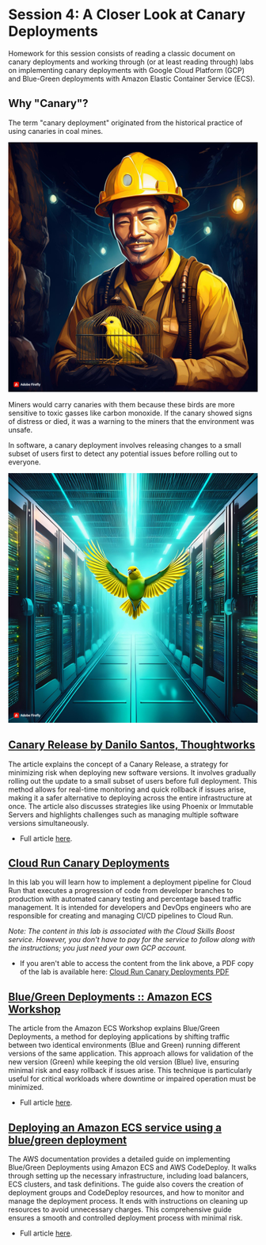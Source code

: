 # Session 4: A Closer Look at Canary Deployments

Homework for this session consists of reading a classic document on canary deployments and working through (or at least reading through) labs on implementing canary deployments with Google Cloud Platform (GCP) and Blue-Green deployments with Amazon Elastic Container Service (ECS).

## Why "Canary"?

The term "canary deployment" originated from the historical practice of using canaries in coal mines. 

![Miner in yellow helmet with canary in a cage](./images/canary-1.jpg)

Miners would carry canaries with them because these birds are more sensitive to toxic gasses like carbon monoxide. If the canary showed signs of distress or died, it was a warning to the miners that the environment was unsafe. 

In software, a canary deployment involves releasing changes to a small subset of users first to detect any potential issues before rolling out to everyone.

![Canary between two racks for super computers](./images/canary-2.jpg)

## [Canary Release by Danilo Santos, Thoughtworks](https://martinfowler.com/bliki/CanaryRelease.html)

The article explains the concept of a Canary Release, a strategy for minimizing risk when deploying new software versions. It involves gradually rolling out the update to a small subset of users before full deployment. This method allows for real-time monitoring and quick rollback if issues arise, making it a safer alternative to deploying across the entire infrastructure at once. The article also discusses strategies like using Phoenix or Immutable Servers and highlights challenges such as managing multiple software versions simultaneously.

- Full article [here](https://martinfowler.com/bliki/CanaryRelease.html).

## [Cloud Run Canary Deployments](https://www.cloudskillsboost.google/focuses/52827?parent=catalog)

In this lab you will learn how to implement a deployment pipeline for Cloud Run that executes a progression of code from developer branches to production with automated canary testing and percentage based traffic management. It is intended for developers and DevOps engineers who are responsible for creating and managing CI/CD pipelines to Cloud Run.

_Note: The content in this lab is associated with the Cloud Skills Boost service.  However, you don't have to pay for the service to follow along with the instructions; you just need your own GCP account._

- If you aren't able to access the content from the link above, a PDF copy of the lab is available here: [Cloud Run Canary Deployments PDF](./images/cloud-run-canary-deployments-google-cloud.pdf)

## [Blue/Green Deployments :: Amazon ECS Workshop](https://ecsworkshop.com/blue_green_deployments/)

The article from the Amazon ECS Workshop explains Blue/Green Deployments, a method for deploying applications by shifting traffic between two identical environments (Blue and Green) running different versions of the same application. This approach allows for validation of the new version (Green) while keeping the old version (Blue) live, ensuring minimal risk and easy rollback if issues arise. This technique is particularly useful for critical workloads where downtime or impaired operation must be minimized.

- Full article [here](https://ecsworkshop.com/blue_green_deployments/).

## [Deploying an Amazon ECS service using a blue/green deployment](https://docs.aws.amazon.com/AmazonECS/latest/developerguide/create-blue-green.html)

The AWS documentation provides a detailed guide on implementing Blue/Green Deployments using Amazon ECS and AWS CodeDeploy. It walks through setting up the necessary infrastructure, including load balancers, ECS clusters, and task definitions. The guide also covers the creation of deployment groups and CodeDeploy resources, and how to monitor and manage the deployment process. It ends with instructions on cleaning up resources to avoid unnecessary charges. This comprehensive guide ensures a smooth and controlled deployment process with minimal risk.

- Full article [here](https://docs.aws.amazon.com/AmazonECS/latest/developerguide/create-blue-green.html).
